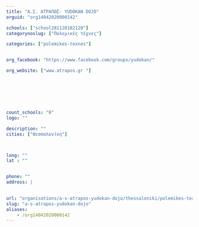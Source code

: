 ```yaml
---
title: "A.Σ. ΑΤΡΑΠΟΣ- ΥUDOKAN DOJO"
orguid: "org14042020000142"

schools: ["school281120182120"]
categorynoslug: ["Πολεμικές τέχνες"]

categories: ["polemikes-texnes"]


org_facebook: "https://www.facebook.com/groups/yudokan/"

org_website: ["www.atrapos.gr "]







count_schools: "0"
logo: ""

description: ""
cities: ["Θεσσαλονίκη"]



long: ""
lat : ""


phone: ""
address: |
    

url: "organisations/a-s-atrapos-yudokan-dojo/thessaloniki/polemikes-texnes"
slug: "a-s-atrapos-yudokan-dojo"
aliases:
    - /org14042020000142
---
```



